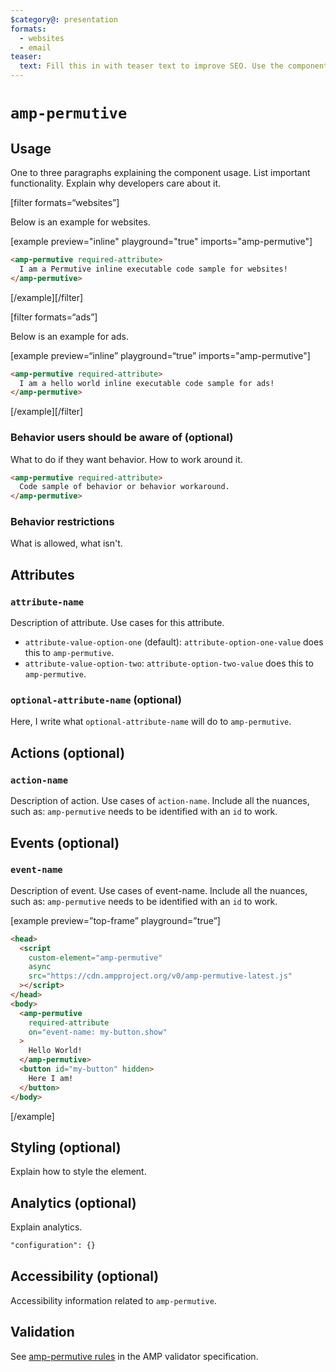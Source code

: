 ```yaml
---
$category@: presentation
formats:
  - websites
  - email
teaser:
  text: Fill this in with teaser text to improve SEO. Use the component description.
---
```


<!--
  All documentation starts with frontmatter. Front matter organizes documentation on amp.dev
  and improves SEO.
  * Include the relevant category(ies): ads-analytics, dynamic-content, layout, media, presentation, social, personalization
  * List applicable format(s): websites, ads, stories, email
  * Do not include markdown formatting in the frontmatter - plain text and punctionation only!
  * Remove this comment!
-->

<!--
Copyright 2020 The AMP HTML Authors. All Rights Reserved.

Licensed under the Apache License, Version 2.0 (the "License");
you may not use this file except in compliance with the License.
You may obtain a copy of the License at

      http://www.apache.org/licenses/LICENSE-2.0

Unless required by applicable law or agreed to in writing, software
distributed under the License is distributed on an "AS-IS" BASIS,
WITHOUT WARRANTIES OR CONDITIONS OF ANY KIND, either express or implied.
See the License for the specific language governing permissions and
limitations under the License.
-->

# `amp-permutive`

<!--
  If the component is relevant for more than one format and operates differently between these
  formats, include and filter multiple content blocks and code samples.
-->

## Usage

One to three paragraphs explaining the component usage. List important functionality. Explain why developers care about it.

[filter formats=“websites”]

Below is an example for websites.

[example preview="inline" playground="true" imports="amp-permutive"]

```html
<amp-permutive required-attribute>
  I am a Permutive inline executable code sample for websites!
</amp-permutive>
```

[/example][/filter]

<!--
  * [Read more about filtering sections](https://amp.dev/documentation/guides-and-tutorials/contribute/contribute-documentation/formatting/?format=websites#filtering-sections)
  * [Read more about executable code samples](https://amp.dev/documentation/guides-and-tutorials/contribute/contribute-documentation/formatting/?format=websites#preview-code-samples)
 -->

[filter formats=“ads”]

Below is an example for ads.

[example preview=“inline” playground=“true” imports="amp-permutive"]

```html
<amp-permutive required-attribute>
  I am a hello world inline executable code sample for ads!
</amp-permutive>
```

[/example][/filter]

### Behavior users should be aware of (optional)

What to do if they want behavior. How to work around it.

```html
<amp-permutive required-attribute>
  Code sample of behavior or behavior workaround.
</amp-permutive>
```

### Behavior restrictions

What is allowed, what isn't.

## Attributes

### `attribute-name`

Description of attribute. Use cases for this attribute.

- `attribute-value-option-one` (default): `attribute-option-one-value` does this to `amp-permutive`.
- `attribute-value-option-two`: `attribute-option-two-value` does this to `amp-permutive`.

### `optional-attribute-name` (optional)

Here, I write what `optional-attribute-name` will do to `amp-permutive`.

## Actions (optional)

### `action-name`

Description of action. Use cases of `action-name`. Include all the nuances, such as: `amp-permutive` needs to be identified with an `id` to work.

## Events (optional)

### `event-name`

Description of event. Use cases of event-name. Include all the nuances, such as: `amp-permutive` needs to be identified with an `id` to work.

[example preview=”top-frame” playground=”true”]

```html
<head>
  <script
    custom-element="amp-permutive"
    async
    src="https://cdn.ampproject.org/v0/amp-permutive-latest.js"
  ></script>
</head>
<body>
  <amp-permutive
    required-attribute
    on="event-name: my-button.show"
  >
    Hello World!
  </amp-permutive>
  <button id="my-button" hidden>
    Here I am!
  </button>
</body>
```

[/example]

## Styling (optional)

Explain how to style the element.

## Analytics (optional)

Explain analytics.

```html
"configuration": {}
```

## Accessibility (optional)

Accessibility information related to `amp-permutive`.

## Validation

See [amp-permutive rules](https://github.com/ampproject/amphtml/blob/master/extensions/amp-permutive/validator-amp-permutive.protoascii) in the AMP validator specification.
